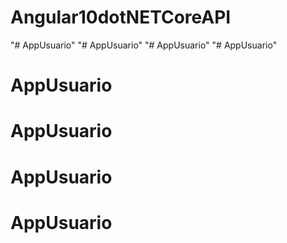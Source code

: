 # Angular10dotNETCoreAPI
 
"# AppUsuario" 
"# AppUsuario" 
"# AppUsuario" 
"# AppUsuario" 
# AppUsuario
# AppUsuario
# AppUsuario
# AppUsuario
